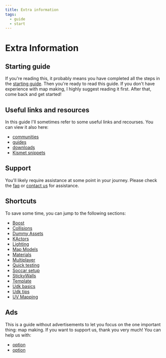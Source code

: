 ```yaml
---
title: Extra information
tags:
  - guide
  - start
---
```

# Extra Information

## Starting guide

If you're reading this, it probably means you have completed all the steps in the [starting guide](../beginner/ready). Then you're ready to read this guide. If you don't have experience with map making, I highly suggest reading it first. After that, come back and get started!

## Useful links and resources

In this guide I'll sometimes refer to some useful links and recourses. You can view it also here:

* [communities](../menu/communities)
* [guides](../menu/guides)
* [downloads](../menu/downloads)
* [Kismet snippets](https://github.com/RocketLeagueMapmaking/Kismet)


## Support

You'll likely require assistance at some point in your journey. Please check the [faq](../menu/faq) or [contact us](../menu/contact) for assistance.

## Shortcuts

To save some time, you can jump to the following sections:
* [Boost](boost)
* [Collisions](collidable_collisions)
* [Dummy Assets](dummy_asssets)
* [KActors](KActors)
* [Lighting](lighting)
* [Map Models]()
* [Materials](materials)
* [Multiplayer](playing)
* [Quick testing](rapid_test)
* [Soccar setup]()
* [StickyWalls](../beginner/sticky_walls.md)
* [Template]()
* [Udk basics](../beginner/udk_intro)
* [Udk tips](owl)
* [UV Mapping](../modeling/uv)

## Ads

This is a guide without advertisements to let you focus on the one important thing: map making. If you want to support us, thank you very much! You can help us with:
* [option]()
* [option]()
